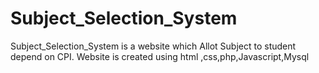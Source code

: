 # Subject_Selection_System
Subject_Selection_System is a website which Allot Subject to student depend on CPI. Website is created using html ,css,php,Javascript,Mysql
